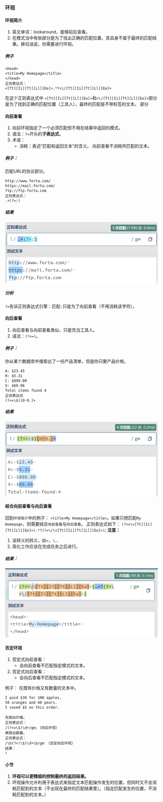 ### 环视
#### 环视简介
1. 英文单词：lookaround，能够前后查看。
2. 在模式当中有些部分是为了找出正确的匹配位置，其自身不属于最终的匹配结果。换句话说，你需要进行环视。
##### 例子
```
<head>
<title>My Homepage</title>
</head>
正则表达式：
<[Tt][Ii][Tt][Ll][Ee]>.*?<\/[Tt][Ii][Tt][Ll][Ee]>
```
在这个正则表达式中
`<[Tt][Ii][Tt][Ll][Ee]>`和`<\/[Tt][Ii][Tt][Ll][Ee]>`部分是为了找到正确的匹配位置（工具人），最终的匹配是不带标签的文本。
部分
#### 向前查看
1. 向前环视指定了一个必须匹配但不用在结果中返回的模式。
2. 语法：`?=`开头的**子表达式**。
3. 术语：
    - 消耗：表述“匹配和返回文本”的含义。
向前查看不消耗所匹配的文本。

##### 例子：
匹配URL的协议部分。
```
http://www.forta.com/
https://mail.forta.com/
ftp://ftp.forta.com
正则表达式：
.+(?=:)
```
##### 结果
![](./00.png)
##### 分析
`?=`告诉正则表达式引擎：匹配`:`只是为了向前查看（不用消耗该字符）。
#### 向后查看
1. 向后查看与向前查看类似，只是充当工具人。
2. 语法：`(?<=)`。
##### 例子：
你从某个数据库中搜索出了一份产品清单，但是你只要产品价格。
```
A: $23.45
H: $5.31
C: $899.00
X: $69.96
Total items found 4
正则表达式
(?<=\$)[0-9.]+
```
##### 结果
![](./01.png)

#### 结合向前查看与向后查看
回到`环视简介`中的例子：
`<title>My Homepage</title>`。如果只想匹配`My Homepage`，则需要结合`向前查看`与`向后查看`。
正则表达式如下：
`(?<=\<[Tt][Ii][Tt][Ll][Ee]>).*?(?=\/\<[Tt][Ii][Tt][Ll][Ee]>)`;
**注意：**
1. 该转义的转义，如`<`，`\`...
2. 简化工作应该在完成任务之后进行。
##### 结果：
![](./03.png)
#### 否定环视
1. 否定式向前查看：
   - 会向前查看不匹配指定模式的文本。
2. 否定式向后查看：
   - 会向后查看不匹配指定模式的文本。

例子：
在既有价格又有数量的文本中。
```
I paid $30 for 100 apples,
50 oranges and 60 pears.
I saved $5 on this order.

先取出价格。
正则表达式：
/(?<=\$)\d+/gm;（向后环视）
再取出数量。
正则表达式：
/\b(?<!\$)\d+\b/gm （否定向后环视）
结果：
!
```
#### 小节
1. **环视可以更精细的控制最终的返回结果。**
2. 环视操作允许利用子表达式来指定文本匹配操作发生的位置，但同时又不会消耗匹配到的文本（不出现在最终的匹配结果里）。（指定匹配发生的位置，不消耗匹配到的文本。）
